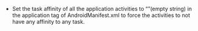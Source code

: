 - Set the task affinity of all the application activities to “”(empty string) in the application tag of AndroidManifest.xml to force the activities to not have any affinity to any task.